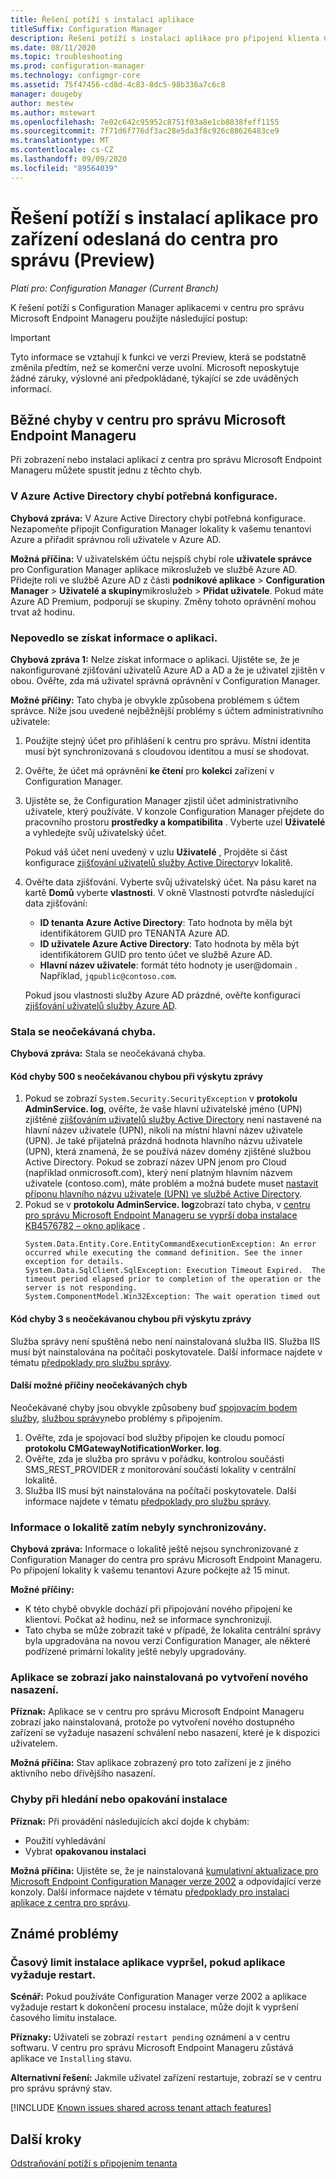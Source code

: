 ```yaml
---
title: Řešení potíží s instalací aplikace
titleSuffix: Configuration Manager
description: Řešení potíží s instalací aplikace pro připojení klienta Configuration Manager
ms.date: 08/11/2020
ms.topic: troubleshooting
ms.prod: configuration-manager
ms.technology: configmgr-core
ms.assetid: 75f47456-cd8d-4c83-8dc5-98b336a7c6c8
manager: dougeby
author: mestew
ms.author: mstewart
ms.openlocfilehash: 7e02c642c95952c8751f03a8e1cb8838feff1155
ms.sourcegitcommit: 7f71d6f776df3ac28e5da3f8c926c88626483ce9
ms.translationtype: MT
ms.contentlocale: cs-CZ
ms.lasthandoff: 09/09/2020
ms.locfileid: "89564039"
---
```

# <a name="troubleshoot-application-installation-for-devices-uploaded-to-the-admin-center-preview"></a>Řešení potíží s instalací aplikace pro zařízení odeslaná do centra pro správu (Preview)
<!--6374854, 6521921-->
*Platí pro: Configuration Manager (Current Branch)*

K řešení potíží s Configuration Manager aplikacemi v centru pro správu Microsoft Endpoint Manageru použijte následující postup:

> [!Important]
> Tyto informace se vztahují k funkci ve verzi Preview, která se podstatně změnila předtím, než se komerční verze uvolní. Microsoft neposkytuje žádné záruky, výslovné ani předpokládané, týkající se zde uváděných informací.

## <a name="common-errors-from-the-microsoft-endpoint-manager-admin-center"></a>Běžné chyby v centru pro správu Microsoft Endpoint Manageru

Při zobrazení nebo instalaci aplikací z centra pro správu Microsoft Endpoint Manageru můžete spustit jednu z těchto chyb.  

### <a name="the-necessary-configuration-is-missing-in-azure-active-directory"></a><a name="bkmk_aad"></a> V Azure Active Directory chybí potřebná konfigurace.

**Chybová zpráva:** V Azure Active Directory chybí potřebná konfigurace. Nezapomeňte připojit Configuration Manager lokality k vašemu tenantovi Azure a přiřadit správnou roli uživatele v Azure AD.

**Možná příčina:** V uživatelském účtu nejspíš chybí role **uživatele správce** pro Configuration Manager aplikace mikroslužeb ve službě Azure AD. Přidejte roli ve službě Azure AD z části **podnikové aplikace**  >  **Configuration Manager**  >  **Uživatelé a skupiny**mikroslužeb  >  **Přidat uživatele**. Pokud máte Azure AD Premium, podporují se skupiny. Změny tohoto oprávnění mohou trvat až hodinu.

### <a name="unable-to-get-application-information"></a><a name="bkmk_noinfo"></a> Nepovedlo se získat informace o aplikaci.

**Chybová zpráva 1:** Nelze získat informace o aplikaci. Ujistěte se, že je nakonfigurované zjišťování uživatelů Azure AD a AD a že je uživatel zjištěn v obou. Ověřte, zda má uživatel správná oprávnění v Configuration Manager.

**Možné příčiny:** Tato chyba je obvykle způsobena problémem s účtem správce. Níže jsou uvedené nejběžnější problémy s účtem administrativního uživatele:

1. Použijte stejný účet pro přihlášení k centru pro správu. Místní identita musí být synchronizovaná s cloudovou identitou a musí se shodovat.
1. Ověřte, že účet má oprávnění **ke čtení** pro **kolekci** zařízení v Configuration Manager.
1. Ujistěte se, že Configuration Manager zjistil účet administrativního uživatele, který používáte. V konzole Configuration Manager přejdete do pracovního prostoru **prostředky a kompatibilita** . Vyberte uzel **Uživatelé** a vyhledejte svůj uživatelský účet.

    Pokud váš účet není uvedený v uzlu **Uživatelé** , Projděte si část konfigurace [zjišťování uživatelů služby Active Directory](../core/servers/deploy/configure/about-discovery-methods.md#bkmk_aboutUser)v lokalitě.

1. Ověřte data zjišťování. Vyberte svůj uživatelský účet. Na pásu karet na kartě **Domů** vyberte **vlastnosti**. V okně Vlastnosti potvrďte následující data zjišťování:

    - **ID tenanta Azure Active Directory**: Tato hodnota by měla být identifikátorem GUID pro TENANTA Azure AD.
    - **ID uživatele Azure Active Directory**: Tato hodnota by měla být identifikátorem GUID pro tento účet ve službě Azure AD.
    - **Hlavní název uživatele**: formát této hodnoty je user@domain . Například, `jqpublic@contoso.com`.

    Pokud jsou vlastnosti služby Azure AD prázdné, ověřte konfiguraci [zjišťování uživatelů služby Azure AD](../core/servers/deploy/configure/about-discovery-methods.md#azureaddisc).

### <a name="unexpected-error-occurred"></a><a name="bkmk_1603"></a> Stala se neočekávaná chyba.

**Chybová zpráva:** Stala se neočekávaná chyba.

#### <a name="error-code-500-with-an-unexpected-error-occurred-message"></a>Kód chyby 500 s neočekávanou chybou při výskytu zprávy

1. Pokud se zobrazí `System.Security.SecurityException` v **protokolu AdminService. log**, ověřte, že vaše hlavní uživatelské jméno (UPN) zjištěné [zjišťováním uživatelů služby Active Directory](../core/servers/deploy/configure/about-discovery-methods.md#bkmk_aboutUser) není nastavené na hlavní název uživatele (UPN), nikoli na místní hlavní název uživatele (UPN). Je také přijatelná prázdná hodnota hlavního názvu uživatele (UPN), která znamená, že se používá název domény zjištěné službou Active Directory. Pokud se zobrazí název UPN jenom pro Cloud (například onmicrosoft.com), který není platným hlavním názvem uživatele (contoso.com), máte problém a možná budete muset [nastavit příponu hlavního názvu uživatele (UPN) ve službě Active Directory](/office365/enterprise/prepare-a-non-routable-domain-for-directory-synchronization#add-upn-suffixes-and-update-your-users-to-them).
1. Pokud se v **protokolu AdminService. log**zobrazí tato chyba, v [centru pro správu Microsoft Endpoint Manageru se vyprší doba instalace KB4576782 – okno aplikace](https://support.microsoft.com/help/4576782) .
   ```log 
   System.Data.Entity.Core.EntityCommandExecutionException: An error occurred while executing the command definition. See the inner exception for details.
   System.Data.SqlClient.SqlException: Execution Timeout Expired.  The timeout period elapsed prior to completion of the operation or the server is not responding.
   System.ComponentModel.Win32Exception: The wait operation timed out
   ```

#### <a name="error-code-3-with-an-unexpected-error-occurred-message"></a>Kód chyby 3 s neočekávanou chybou při výskytu zprávy

Služba správy není spuštěná nebo není nainstalovaná služba IIS. Služba IIS musí být nainstalována na počítači poskytovatele. Další informace najdete v tématu [předpoklady pro službu správy](../develop/adminservice/overview.md#prerequisites).

#### <a name="other-possible-causes-of-unexpected-errors"></a>Další možné příčiny neočekávaných chyb

Neočekávané chyby jsou obvykle způsobeny buď [spojovacím bodem služby](../core/servers/deploy/configure/about-the-service-connection-point.md), [službou správy](../develop/adminservice/overview.md)nebo problémy s připojením.

1. Ověřte, zda je spojovací bod služby připojen ke cloudu pomocí **protokolu CMGatewayNotificationWorker. log**.
1. Ověřte, zda je služba pro správu v pořádku, kontrolou součásti SMS_REST_PROVIDER z monitorování součástí lokality v centrální lokalitě.
1. Služba IIS musí být nainstalována na počítači poskytovatele. Další informace najdete v tématu [předpoklady pro službu správy](../develop/adminservice/overview.md#prerequisites).


### <a name="the-site-information-hasnt-yet-synchronized"></a><a name="bkmk_sync"></a> Informace o lokalitě zatím nebyly synchronizovány.

**Chybová zpráva:** Informace o lokalitě ještě nejsou synchronizované z Configuration Manager do centra pro správu Microsoft Endpoint Manageru. Po připojení lokality k vašemu tenantovi Azure počkejte až 15 minut.

**Možné příčiny:**
- K této chybě obvykle dochází při připojování nového připojení ke klientovi. Počkat až hodinu, než se informace synchronizují.
- Tato chyba se může zobrazit také v případě, že lokalita centrální správy byla upgradována na novou verzi Configuration Manager, ale některé podřízené primární lokality ještě nebyly upgradovány.

### <a name="application-shows-as-installed-after-creating-a-new-deployment"></a><a name="bkmk_installed"></a> Aplikace se zobrazí jako nainstalovaná po vytvoření nového nasazení.

**Příznak:** Aplikace se v centru pro správu Microsoft Endpoint Manageru zobrazí jako nainstalovaná, protože po vytvoření nového dostupného zařízení se vyžaduje nasazení schválení nebo nasazení, které je k dispozici uživatelem.

**Možná příčina:** Stav aplikace zobrazený pro toto zařízení je z jiného aktivního nebo dřívějšího nasazení.

### <a name="errors-when-searching-or-retrying-an-installation"></a><a name="bkmk_hfru"></a> Chyby při hledání nebo opakování instalace

**Příznak:** Při provádění následujících akcí dojde k chybám:
- Použití vyhledávání
- Vybrat **opakovanou instalaci**

**Možná příčina:**  Ujistěte se, že je nainstalovaná [kumulativní aktualizace pro Microsoft Endpoint Configuration Manager verze 2002](https://support.microsoft.com/help/4560496/) a odpovídající verze konzoly. Další informace najdete v tématu [předpoklady pro instalaci aplikace z centra pro správu](applications.md#prerequisites).

## <a name="known-issues"></a>Známé problémy

### <a name="application-installation-times-out-if-application-requires-restart"></a>Časový limit instalace aplikace vypršel, pokud aplikace vyžaduje restart.

**Scénář:** Pokud používáte Configuration Manager verze 2002 a aplikace vyžaduje restart k dokončení procesu instalace, může dojít k vypršení časového limitu instalace.

**Příznaky:** Uživateli se zobrazí `restart pending` oznámení a v centru softwaru. V centru pro správu Microsoft Endpoint Manageru zůstává aplikace ve `Installing` stavu.  

**Alternativní řešení:** Jakmile uživatel zařízení restartuje, zobrazí se v centru pro správu správný stav.

[!INCLUDE [Known issues shared across tenant attach features](includes/known-issues-shared.md)]


## <a name="next-steps"></a>Další kroky

[Odstraňování potíží s připojením tenanta](troubleshoot.md)